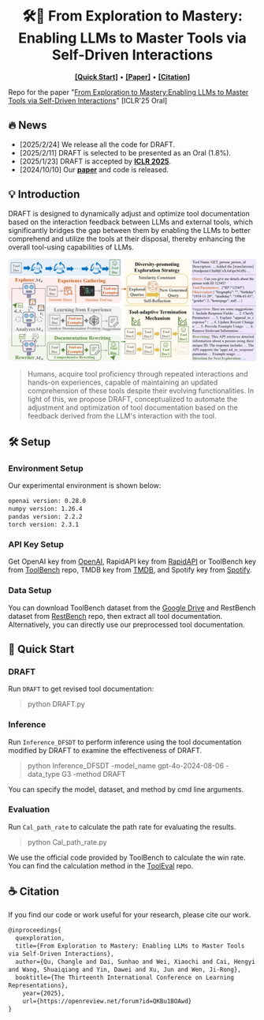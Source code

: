 <h1 align="center">🛠️🤖 From Exploration to Mastery:
<br>
Enabling LLMs to Master Tools via Self-Driven Interactions

</h1>
<p align="center">
  <a href="#-quick-start"><b>[Quick Start]</b></a> •
  <a href="https://arxiv.org/pdf/2410.08197"><b>[Paper]</b></a> •
  <a href="#%EF%B8%8F-citation"><b>[Citation]</b></a>
</p>

Repo for the paper "[From Exploration to Mastery:Enabling LLMs to Master Tools via Self-Driven Interactions](https://arxiv.org/abs/2410.08197)" [ICLR'25 Oral]

## 🔥 News

- [2025/2/24] We release all the code for DRAFT.
- [2025/2/11] DRAFT is selected to be presented as an Oral (1.8%).
- [2025/1/23]  DRAFT is accepted by [**ICLR 2025**](https://iclr.cc/).
- [2024/10/10] Our [**paper**](https://arxiv.org/abs/2410.08197) and code is released.

## 💡 Introduction

DRAFT is designed to dynamically adjust and optimize tool documentation based on the interaction feedback between LLMs and external tools, which significantly bridges the gap between them by enabling the LLMs to better comprehend and utilize the tools at their disposal, thereby enhancing the overall tool-using capabilities of LLMs.

<p align="center">
    <img src="./images/framework.png" width="1000">
</p>

> Humans, acquire tool proficiency through repeated interactions and hands-on experiences, capable of maintaining an updated comprehension of these tools despite their evolving functionalities. In light of this, we propose DRAFT, conceptualized to automate the adjustment and optimization of tool documentation based on the feedback derived from the LLM's interaction with the tool.

## 🛠️ Setup

### Environment Setup


Our experimental environment is shown below:

```
openai version: 0.28.0
numpy version: 1.26.4
pandas version: 2.2.2
torch version: 2.3.1
```

### API Key Setup

Get OpenAI key from [OpenAI](https://platform.openai.com/playground/chat), RapidAPI key from [RapidAPI](https://rapidapi.com/hub) or ToolBench key from [ToolBench](https://github.com/OpenBMB/ToolBench) repo, TMDB key from [TMDB](https://developer.themoviedb.org/reference/intro/getting-started), and Spotify key from [Spotify](https://developer.spotify.com/documentation/web-api).

### Data Setup

You can download ToolBench dataset from the [Google Drive](https://drive.google.com/drive/folders/1yBUQ732mPu-KclJnuQELEhtKakdXFc3J) and RestBench dataset from [RestBench](https://github.com/Yifan-Song793/RestGPT) repo, then extract all tool documentation. Alternatively, you can directly use our preprocessed tool documentation.

## 🚀 Quick Start

### DRAFT

Run `DRAFT` to get revised tool documentation:

> python DRAFT.py

### Inference

Run `Inference_DFSDT` to perform inference using the tool documentation modified by DRAFT to examine the effectiveness of DRAFT.

> python Inference\_DFSDT -model\_name gpt-4o-2024-08-06 -data\_type G3 -method DRAFT

You can specify the model, dataset, and method by cmd line arguments.
### Evaluation

Run `Cal_path_rate` to calculate the path rate for evaluating the results.

> python Cal_path_rate.py

We use the official code provided by ToolBench to calculate the win rate. You can find the calculation method in the [ToolEval](https://github.com/OpenBMB/ToolBench/blob/master/toolbench/tooleval/README.md) repo.


## ☕️ Citation
If you find our code or work useful for your research, please cite our work.
```
@inproceedings{
  quexploration,
  title={From Exploration to Mastery: Enabling LLMs to Master Tools via Self-Driven Interactions},
  author={Qu, Changle and Dai, Sunhao and Wei, Xiaochi and Cai, Hengyi and Wang, Shuaiqiang and Yin, Dawei and Xu, Jun and Wen, Ji-Rong},
  booktitle={The Thirteenth International Conference on Learning Representations},
    year={2025},
    url={https://openreview.net/forum?id=QKBu1BOAwd}
}
```
